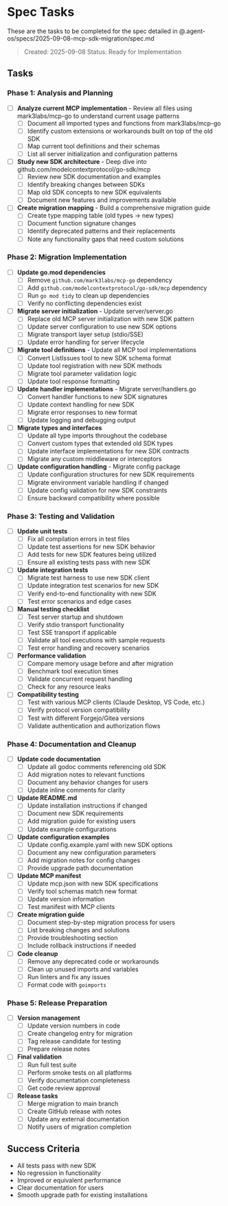 # Spec Tasks

These are the tasks to be completed for the spec detailed in @.agent-os/specs/2025-09-08-mcp-sdk-migration/spec.md

> Created: 2025-09-08
> Status: Ready for Implementation

## Tasks

### Phase 1: Analysis and Planning

- [ ] **Analyze current MCP implementation** - Review all files using mark3labs/mcp-go to understand current usage patterns
  - [ ] Document all imported types and functions from mark3labs/mcp-go
  - [ ] Identify custom extensions or workarounds built on top of the old SDK
  - [ ] Map current tool definitions and their schemas
  - [ ] List all server initialization and configuration patterns

- [ ] **Study new SDK architecture** - Deep dive into github.com/modelcontextprotocol/go-sdk/mcp
  - [ ] Review new SDK documentation and examples
  - [ ] Identify breaking changes between SDKs
  - [ ] Map old SDK concepts to new SDK equivalents
  - [ ] Document new features and improvements available

- [ ] **Create migration mapping** - Build a comprehensive migration guide
  - [ ] Create type mapping table (old types → new types)
  - [ ] Document function signature changes
  - [ ] Identify deprecated patterns and their replacements
  - [ ] Note any functionality gaps that need custom solutions

### Phase 2: Migration Implementation

- [ ] **Update go.mod dependencies**
  - [ ] Remove `github.com/mark3labs/mcp-go` dependency
  - [ ] Add `github.com/modelcontextprotocol/go-sdk/mcp` dependency
  - [ ] Run `go mod tidy` to clean up dependencies
  - [ ] Verify no conflicting dependencies exist

- [ ] **Migrate server initialization** - Update server/server.go
  - [ ] Replace old MCP server initialization with new SDK pattern
  - [ ] Update server configuration to use new SDK options
  - [ ] Migrate transport layer setup (stdio/SSE)
  - [ ] Update error handling for server lifecycle

- [ ] **Migrate tool definitions** - Update all MCP tool implementations
  - [ ] Convert ListIssues tool to new SDK schema format
  - [ ] Update tool registration with new SDK methods
  - [ ] Migrate tool parameter validation logic
  - [ ] Update tool response formatting

- [ ] **Update handler implementations** - Migrate server/handlers.go
  - [ ] Convert handler functions to new SDK signatures
  - [ ] Update context handling for new SDK
  - [ ] Migrate error responses to new format
  - [ ] Update logging and debugging output

- [ ] **Migrate types and interfaces**
  - [ ] Update all type imports throughout the codebase
  - [ ] Convert custom types that extended old SDK types
  - [ ] Update interface implementations for new SDK contracts
  - [ ] Migrate any custom middleware or interceptors

- [ ] **Update configuration handling** - Migrate config package
  - [ ] Update configuration structures for new SDK requirements
  - [ ] Migrate environment variable handling if changed
  - [ ] Update config validation for new SDK constraints
  - [ ] Ensure backward compatibility where possible

### Phase 3: Testing and Validation

- [ ] **Update unit tests**
  - [ ] Fix all compilation errors in test files
  - [ ] Update test assertions for new SDK behavior
  - [ ] Add tests for new SDK features being utilized
  - [ ] Ensure all existing tests pass with new SDK

- [ ] **Update integration tests**
  - [ ] Migrate test harness to use new SDK client
  - [ ] Update integration test scenarios for new SDK
  - [ ] Verify end-to-end functionality with new SDK
  - [ ] Test error scenarios and edge cases

- [ ] **Manual testing checklist**
  - [ ] Test server startup and shutdown
  - [ ] Verify stdio transport functionality
  - [ ] Test SSE transport if applicable
  - [ ] Validate all tool executions with sample requests
  - [ ] Test error handling and recovery scenarios

- [ ] **Performance validation**
  - [ ] Compare memory usage before and after migration
  - [ ] Benchmark tool execution times
  - [ ] Validate concurrent request handling
  - [ ] Check for any resource leaks

- [ ] **Compatibility testing**
  - [ ] Test with various MCP clients (Claude Desktop, VS Code, etc.)
  - [ ] Verify protocol version compatibility
  - [ ] Test with different Forgejo/Gitea versions
  - [ ] Validate authentication and authorization flows

### Phase 4: Documentation and Cleanup

- [ ] **Update code documentation**
  - [ ] Update all godoc comments referencing old SDK
  - [ ] Add migration notes to relevant functions
  - [ ] Document any behavior changes for users
  - [ ] Update inline comments for clarity

- [ ] **Update README.md**
  - [ ] Update installation instructions if changed
  - [ ] Document new SDK requirements
  - [ ] Add migration guide for existing users
  - [ ] Update example configurations

- [ ] **Update configuration examples**
  - [ ] Update config.example.yaml with new SDK options
  - [ ] Document any new configuration parameters
  - [ ] Add migration notes for config changes
  - [ ] Provide upgrade path documentation

- [ ] **Update MCP manifest**
  - [ ] Update mcp.json with new SDK specifications
  - [ ] Verify tool schemas match new format
  - [ ] Update version information
  - [ ] Test manifest with MCP clients

- [ ] **Create migration guide**
  - [ ] Document step-by-step migration process for users
  - [ ] List breaking changes and solutions
  - [ ] Provide troubleshooting section
  - [ ] Include rollback instructions if needed

- [ ] **Code cleanup**
  - [ ] Remove any deprecated code or workarounds
  - [ ] Clean up unused imports and variables
  - [ ] Run linters and fix any issues
  - [ ] Format code with `goimports`

### Phase 5: Release Preparation

- [ ] **Version management**
  - [ ] Update version numbers in code
  - [ ] Create changelog entry for migration
  - [ ] Tag release candidate for testing
  - [ ] Prepare release notes

- [ ] **Final validation**
  - [ ] Run full test suite
  - [ ] Perform smoke tests on all platforms
  - [ ] Verify documentation completeness
  - [ ] Get code review approval

- [ ] **Release tasks**
  - [ ] Merge migration to main branch
  - [ ] Create GitHub release with notes
  - [ ] Update any external documentation
  - [ ] Notify users of migration completion

## Success Criteria

- All tests pass with new SDK
- No regression in functionality
- Improved or equivalent performance
- Clear documentation for users
- Smooth upgrade path for existing installations